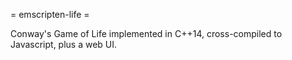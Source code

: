 = emscripten-life =

Conway's Game of Life implemented in C++14, cross-compiled to Javascript, plus a web UI.
